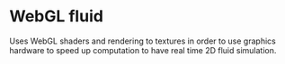 # WebGL fluid


Uses WebGL shaders and rendering to textures in order to use graphics hardware
to speed up computation to have real time 2D fluid simulation.
